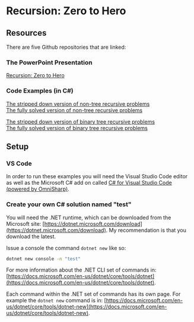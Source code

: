 # Recursion: Zero to Hero

## Resources

There are five Github repositories that are linked:

### The PowerPoint Presentation

[Recursion: Zero to Hero](Recursion.pdf)

### Code Examples (in C#)

[The stripped down version of non-tree recursive problems](https://github.com/avifarah/Recursion.Recursion-Stripped)<br />
[The fully solved version of non-tree recursive problems](https://github.com/avifarah/Recursion.Recursion1)

[The stripped down version of binary tree recursive problems](https://github.com/avifarah/Recursion.TreeProcessing-Stripped)<br />
[The fully solved version of binary tree recursive problems](https://github.com/avifarah/Recursion.TreeProcessing)

## Setup

### VS Code

In order to run these examples you will need the Visual Studio Code editor as well as the Microsoft C# add on called [C# for Visual Studio Code (powered by OmniSharp)](https://marketplace.visualstudio.com/items?itemName=ms-dotnettools.csharp).

### Create your own C# solution named "test"

You will need the .NET runtime, which can be downloaded from the Microsoft site: [https://dotnet.microsoft.com/download](https://dotnet.microsoft.com/download). My recommendation is that you download the latest.

Issue a console the command `dotnet new` like so:

```bash
dotnet new console -n "test"
```

For more information about the .NET CLI set of commands in: [https://docs.microsoft.com/en-us/dotnet/core/tools/dotnet](https://docs.microsoft.com/en-us/dotnet/core/tools/dotnet).

Each command within the .NET set of commands has its own page. For example the `dotnet new` command is in: [https://docs.microsoft.com/en-us/dotnet/core/tools/dotnet-new](https://docs.microsoft.com/en-us/dotnet/core/tools/dotnet-new).
